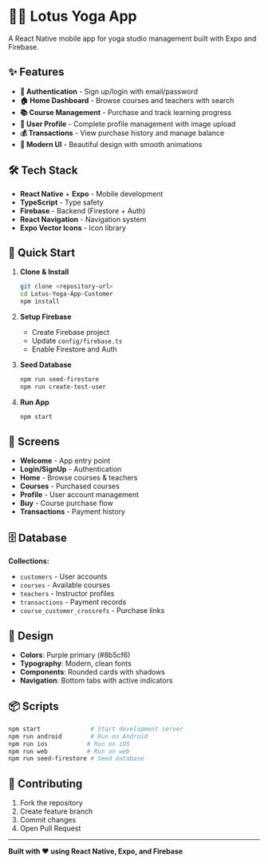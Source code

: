 # 🧘‍♀️ Lotus Yoga App

A React Native mobile app for yoga studio management built with Expo and Firebase.

## ✨ Features

- **🔐 Authentication** - Sign up/login with email/password
- **🏠 Home Dashboard** - Browse courses and teachers with search
- **📚 Course Management** - Purchase and track learning progress
- **👤 User Profile** - Complete profile management with image upload
- **💰 Transactions** - View purchase history and manage balance
- **🎨 Modern UI** - Beautiful design with smooth animations

## 🛠️ Tech Stack

- **React Native** + **Expo** - Mobile development
- **TypeScript** - Type safety
- **Firebase** - Backend (Firestore + Auth)
- **React Navigation** - Navigation system
- **Expo Vector Icons** - Icon library

## 🚀 Quick Start

1. **Clone & Install**
   ```bash
   git clone <repository-url>
   cd Lotus-Yoga-App-Customer
   npm install
   ```

2. **Setup Firebase**
   - Create Firebase project
   - Update `config/firebase.ts`
   - Enable Firestore and Auth

3. **Seed Database**
   ```bash
   npm run seed-firestore
   npm run create-test-user
   ```

4. **Run App**
   ```bash
   npm start
   ```

## 📱 Screens

- **Welcome** - App entry point
- **Login/SignUp** - Authentication
- **Home** - Browse courses & teachers
- **Courses** - Purchased courses
- **Profile** - User account management
- **Buy** - Course purchase flow
- **Transactions** - Payment history

## 🗄️ Database

**Collections:**
- `customers` - User accounts
- `courses` - Available courses
- `teachers` - Instructor profiles
- `transactions` - Payment records
- `course_customer_crossrefs` - Purchase links

## 🎨 Design

- **Colors**: Purple primary (#8b5cf6)
- **Typography**: Modern, clean fonts
- **Components**: Rounded cards with shadows
- **Navigation**: Bottom tabs with active indicators

## 📦 Scripts

```bash
npm start              # Start development server
npm run android        # Run on Android
npm run ios           # Run on iOS
npm run web           # Run on web
npm run seed-firestore # Seed database
```

## 🤝 Contributing

1. Fork the repository
2. Create feature branch
3. Commit changes
4. Open Pull Request

---

**Built with ❤️ using React Native, Expo, and Firebase**
